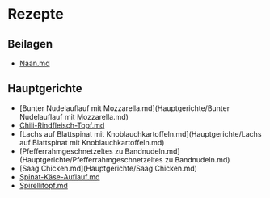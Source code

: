 Rezepte
=======

Beilagen
--------

* [Naan.md](Beilagen/Naan.md)


Hauptgerichte
-------------

* [Bunter Nudelauflauf mit Mozzarella.md](Hauptgerichte/Bunter Nudelauflauf mit Mozzarella.md)
* [Chili-Rindfleisch-Topf.md](Hauptgerichte/Chili-Rindfleisch-Topf.md)
* [Lachs auf Blattspinat mit Knoblauchkartoffeln.md](Hauptgerichte/Lachs auf Blattspinat mit Knoblauchkartoffeln.md)
* [Pfefferrahmgeschnetzeltes zu Bandnudeln.md](Hauptgerichte/Pfefferrahmgeschnetzeltes zu Bandnudeln.md)
* [Saag Chicken.md](Hauptgerichte/Saag Chicken.md)
* [Spinat-Käse-Auflauf.md](Hauptgerichte/Spinat-Käse-Auflauf.md)
* [Spirellitopf.md](Hauptgerichte/Spirellitopf.md)
